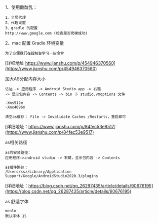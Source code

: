 
1、使用酸酸乳：
```
1、全局代理
2、代理设置
3、gradle 的配置
http://www.google.com (检查是否爬梯成功)
```

2、mac 配置 Gradle 环境变量
```
为了方便我们在控制台学习一些命令

```
[详细地址 https://www.jianshu.com/p/454946370560](https://www.jianshu.com/p/454946370560)

加大AS分配内存大小
```
访达 -> 应用程序 -> Android Studio.app -> 右键 
-> 显示包内容 -> Contents -> bin 下 studio.vmoptions 文件

-Xms512m
-Xmx4096m

清空as缓存： File -> Invalidate Caches /Restarts，重启即可
```
[详细地址：https://www.jianshu.com/p/84fec53e9517](https://www.jianshu.com/p/84fec53e9517)

as相关路径
```
as的安装路径：
应用程序—>android studio -> 右键，显示包内容 -> Contents

as插件路径：
/Users/ssz/Library/Application Support/Google/AndroidStudio2020.3/plugins
```
[详细地址：https://blog.csdn.net/qq_26287435/article/details/90676195](https://blog.csdn.net/qq_26287435/article/details/90676195)

as 舒适字体
```
menlo
默认字体 15

```